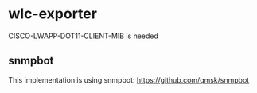 # wlc-exporter

CISCO-LWAPP-DOT11-CLIENT-MIB is needed

## snmpbot
This implementation is using snmpbot: https://github.com/qmsk/snmpbot
